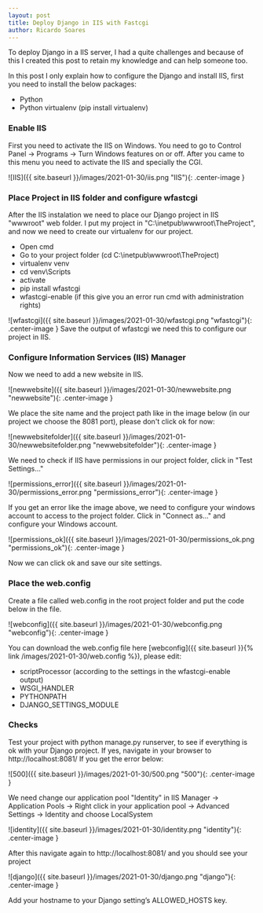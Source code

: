 ```yaml
---
layout: post
title: Deploy Django in IIS with Fastcgi
author: Ricardo Soares
---
```


To deploy Django in a IIS server, I had a quite challenges and because of this I created this post to retain my knowledge and can help someone too.



In this post I only explain how to configure the Django and install IIS, first you need to install the below packages:
- Python
- Python virtualenv (pip install virtualenv)

### Enable IIS
First you need to activate the IIS on Windows. You need to go to Control Panel -> Programs -> Turn Windows features on or off. After you came to this menu you need to activate the IIS and specially the CGI.

![IIS]({{ site.baseurl }}/images/2021-01-30/iis.png "IIS"){: .center-image }

### Place Project in IIS folder and configure wfastcgi
After the IIS instalation we need to place our Django project in IIS "wwwroot" web folder. I put my project in "C:\inetpub\wwwroot\TheProject", and now we need to create our virtualenv for our project.
- Open cmd
- Go to your project folder (cd C:\inetpub\wwwroot\TheProject)
- virtualenv venv
- cd venv\Scripts
- activate
- pip install wfastcgi
- wfastcgi-enable (if this give you an error run cmd with administration rights)

![wfastcgi]({{ site.baseurl }}/images/2021-01-30/wfastcgi.png "wfastcgi"){: .center-image }
Save the output of wfastcgi we need this to configure our project in IIS.


### Configure Information Services (IIS) Manager
Now we need to add a new website in IIS.

![newwebsite]({{ site.baseurl }}/images/2021-01-30/newwebsite.png "newwebsite"){: .center-image }

We place the site name and the project path like in the image below (in our project we choose the 8081 port), please don't click ok for now:

![newwebsitefolder]({{ site.baseurl }}/images/2021-01-30/newwebsitefolder.png "newwebsitefolder"){: .center-image }

We need to check if IIS have permissions in our project folder, click in "Test Settings..."

![permissions_error]({{ site.baseurl }}/images/2021-01-30/permissions_error.png "permissions_error"){: .center-image }

If you get an error like the image above, we need to configure your windows account to access to the project folder. Click in "Connect as..." and configure your Windows account.

![permissions_ok]({{ site.baseurl }}/images/2021-01-30/permissions_ok.png "permissions_ok"){: .center-image }

Now we can click ok and save our site settings.

### Place the web.config
Create a file called web.config in the root project folder and put the code below in the file.

![webconfig]({{ site.baseurl }}/images/2021-01-30/webconfig.png "webconfig"){: .center-image }

You can download the web.config file here [webconfig]({{ site.baseurl }}{% link /images/2021-01-30/web.config %}), please edit:
- scriptProcessor (according  to the settings in the wfastcgi-enable output)
- WSGI_HANDLER
- PYTHONPATH
- DJANGO_SETTINGS_MODULE

### Checks
Test your project with python manage.py runserver, to see if everything is ok with your Django project. If yes, navigate in your browser to http://localhost:8081/ 
If you get the error below:

![500]({{ site.baseurl }}/images/2021-01-30/500.png "500"){: .center-image }

We need change our application pool "Identity" in IIS Manager -> Application Pools -> Right click in your application pool -> Advanced Settings -> Identity  and choose LocalSystem

![identity]({{ site.baseurl }}/images/2021-01-30/identity.png "identity"){: .center-image } 

After this navigate again to http://localhost:8081/ and you should see your project

![django]({{ site.baseurl }}/images/2021-01-30/django.png "django"){: .center-image } 

Add your hostname to your Django setting’s ALLOWED_HOSTS key.